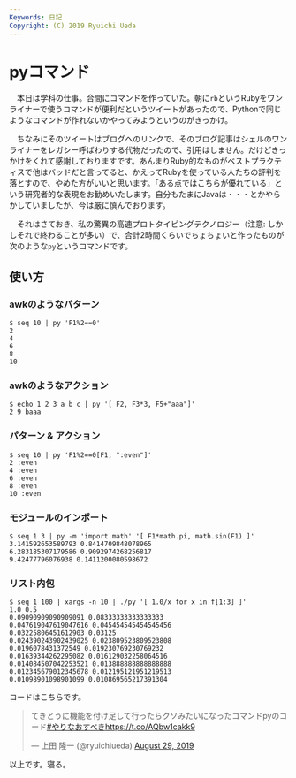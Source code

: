 ```yaml
---
Keywords: 日記
Copyright: (C) 2019 Ryuichi Ueda
---
```


# pyコマンド

　本日は学科の仕事。合間にコマンドを作っていた。朝に`rb`というRubyをワンライナーで使うコマンドが便利だというツイートがあったので、Pythonで同じようなコマンドが作れないかやってみようというのがきっかけ。

　ちなみにそのツイートはブログへのリンクで、そのブログ記事はシェルのワンライナーをレガシー呼ばわりする代物だったので、引用はしません。だけどきっかけをくれて感謝しておりますです。あんまりRuby的なものがベストプラクティスで他はバッドだと言ってると、かえってRubyを使っている人たちの評判を落とすので、やめた方がいいと思います。「ある点ではこちらが優れている」という研究者的な表現をお勧めいたします。自分もたまにJavaは・・・とかやらかしていましたが、今は厳に慎んでおります。


　それはさておき、私の驚異の高速プロトタイピングテクノロジー（注意: しかしそれで終わることが多い）で、合計2時間くらいでちょちょいと作ったものが次のような`py`というコマンドです。

## 使い方

### awkのようなパターン

```
$ seq 10 | py 'F1%2==0'
2
4
6
8
10
```

### awkのようなアクション

```
$ echo 1 2 3 a b c | py '[ F2, F3*3, F5+"aaa"]'
2 9 baaa
```

### パターン & アクション

```
$ seq 10 | py 'F1%2==0[F1, ":even"]'
2 :even
4 :even
6 :even
8 :even
10 :even
```

### モジュールのインポート

````
$ seq 1 3 | py -m 'import math' '[ F1*math.pi, math.sin(F1) ]' 
3.141592653589793 0.8414709848078965
6.283185307179586 0.9092974268256817
9.42477796076938 0.1411200080598672
````


### リスト内包

```
$ seq 1 100 | xargs -n 10 | ./py '[ 1.0/x for x in f[1:3] ]'
1.0 0.5
0.09090909090909091 0.08333333333333333
0.047619047619047616 0.045454545454545456
0.03225806451612903 0.03125
0.024390243902439025 0.023809523809523808
0.0196078431372549 0.019230769230769232
0.01639344262295082 0.016129032258064516
0.014084507042253521 0.013888888888888888
0.012345679012345678 0.012195121951219513
0.01098901098901099 0.010869565217391304
```


コードはこちらです。

<blockquote class="twitter-tweet" data-partner="tweetdeck"><p lang="ja" dir="ltr">てきとうに機能を付け足して行ったらクソみたいになったコマンドpyのコード<a href="https://twitter.com/hashtag/%E3%82%84%E3%82%8A%E3%81%AA%E3%81%8A%E3%81%99%E3%81%B9%E3%81%8D?src=hash&amp;ref_src=twsrc%5Etfw">#やりなおすべき</a><a href="https://t.co/AQbw1cakk9">https://t.co/AQbw1cakk9</a></p>&mdash; 上田 隆一 (@ryuichiueda) <a href="https://twitter.com/ryuichiueda/status/1167076379252285441?ref_src=twsrc%5Etfw">August 29, 2019</a></blockquote>
<script async src="https://platform.twitter.com/widgets.js" charset="utf-8"></script>


以上です。寝る。
